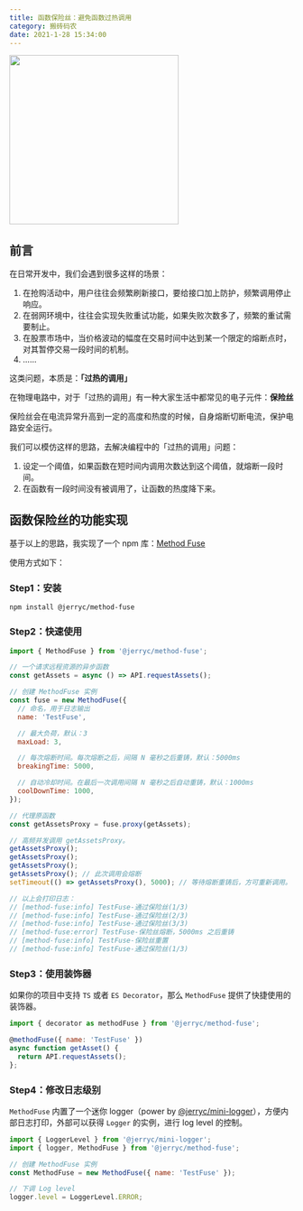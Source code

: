 ```yaml
---
title: 函数保险丝：避免函数过热调用
category: 搬砖码农
date: 2021-1-28 15:34:00
---
```


  <img src="https://bluesun-1252625244.cos.ap-guangzhou.myqcloud.com/img/20210128154439.png" width=300 />

## 前言

在日常开发中，我们会遇到很多这样的场景：

1. 在抢购活动中，用户往往会频繁刷新接口，要给接口加上防护，频繁调用停止响应。
2. 在弱网环境中，往往会实现失败重试功能，如果失败次数多了，频繁的重试需要制止。
3. 在股票市场中，当价格波动的幅度在交易时间中达到某一个限定的熔断点时，对其暂停交易一段时间的机制。
4. ......

这类问题，本质是：**「过热的调用」**

在物理电路中，对于「过热的调用」有一种大家生活中都常见的电子元件：**保险丝**

保险丝会在电流异常升高到一定的高度和热度的时候，自身熔断切断电流，保护电路安全运行。

我们可以模仿这样的思路，去解决编程中的「过热的调用」问题：

1. 设定一个阈值，如果函数在短时间内调用次数达到这个阈值，就熔断一段时间。
2. 在函数有一段时间没有被调用了，让函数的热度降下来。



## 函数保险丝的功能实现

基于以上的思路，我实现了一个 npm 库：[Method Fuse](https://github.com/JerryC8080/method-fuse)

使用方式如下：

### Step1：安装

`npm install @jerryc/method-fuse`

### Step2：快速使用

```javascript
import { MethodFuse } from '@jerryc/method-fuse';

// 一个请求远程资源的异步函数
const getAssets = async () => API.requestAssets();

// 创建 MethodFuse 实例
const fuse = new MethodFuse({
  // 命名，用于日志输出
  name: 'TestFuse',

  // 最大负荷，默认：3
  maxLoad: 3,

  // 每次熔断时间。每次熔断之后，间隔 N 毫秒之后重铸，默认：5000ms
  breakingTime: 5000,

  // 自动冷却时间。在最后一次调用间隔 N 毫秒之后自动重铸，默认：1000ms
  coolDownTime: 1000,
});

// 代理原函数
const getAssetsProxy = fuse.proxy(getAssets);

// 高频并发调用 getAssetsProxy。
getAssetsProxy();
getAssetsProxy();
getAssetsProxy();
getAssetsProxy(); // 此次调用会熔断
setTimeout(() => getAssetsProxy(), 5000); // 等待熔断重铸后，方可重新调用。

// 以上会打印日志：
// [method-fuse:info] TestFuse-通过保险丝(1/3)
// [method-fuse:info] TestFuse-通过保险丝(2/3)
// [method-fuse:info] TestFuse-通过保险丝(3/3)
// [method-fuse:error] TestFuse-保险丝熔断，5000ms 之后重铸
// [method-fuse:info] TestFuse-保险丝重置
// [method-fuse:info] TestFuse-通过保险丝(1/3)
```

### Step3：使用装饰器

如果你的项目中支持 `TS` 或者 `ES Decorator`，那么 `MethodFuse` 提供了快捷使用的装饰器。

```javascript
import { decorator as methodFuse } from '@jerryc/method-fuse';

@methodFuse({ name: 'TestFuse' })
async function getAsset() {
  return API.requestAssets();
};
```

### Step4：修改日志级别

`MethodFuse` 内置了一个迷你 logger（power by [@jerryc/mini-logger](https://github.com/JerryC8080/mini-logger)），方便内部日志打印，外部可以获得 `Logger` 的实例，进行 log level 的控制。

```javascript
import { LoggerLevel } from '@jerryc/mini-logger';
import { logger, MethodFuse } from '@jerryc/method-fuse';

// 创建 MethodFuse 实例
const MethodFuse = new MethodFuse({ name: 'TestFuse' });

// 下调 Log level
logger.level = LoggerLevel.ERROR;
```



















